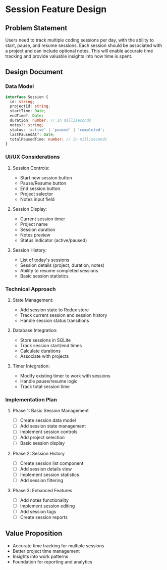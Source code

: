 # Session Feature Design

## Problem Statement

Users need to track multiple coding sessions per day, with the ability to start, pause, and resume sessions. Each session should be associated with a project and can include optional notes. This will enable accurate time tracking and provide valuable insights into how time is spent.

## Design Document

### Data Model

```typescript
interface Session {
  id: string;
  projectId: string;
  startTime: Date;
  endTime?: Date;
  duration: number; // in milliseconds
  notes?: string;
  status: 'active' | 'paused' | 'completed';
  lastPausedAt?: Date;
  totalPausedTime: number; // in milliseconds
}
```

### UI/UX Considerations

1. Session Controls:

   - Start new session button
   - Pause/Resume button
   - End session button
   - Project selector
   - Notes input field

2. Session Display:

   - Current session timer
   - Project name
   - Session duration
   - Notes preview
   - Status indicator (active/paused)

3. Session History:
   - List of today's sessions
   - Session details (project, duration, notes)
   - Ability to resume completed sessions
   - Basic session statistics

### Technical Approach

1. State Management:

   - Add session state to Redux store
   - Track current session and session history
   - Handle session status transitions

2. Database Integration:

   - Store sessions in SQLite
   - Track session start/end times
   - Calculate durations
   - Associate with projects

3. Timer Integration:
   - Modify existing timer to work with sessions
   - Handle pause/resume logic
   - Track total session time

### Implementation Plan

1. Phase 1: Basic Session Management

   - [ ] Create session data model
   - [ ] Add session state management
   - [ ] Implement session controls
   - [ ] Add project selection
   - [ ] Basic session display

2. Phase 2: Session History

   - [ ] Create session list component
   - [ ] Add session details view
   - [ ] Implement session statistics
   - [ ] Add session filtering

3. Phase 3: Enhanced Features
   - [ ] Add notes functionality
   - [ ] Implement session editing
   - [ ] Add session tags
   - [ ] Create session reports

## Value Proposition

- Accurate time tracking for multiple sessions
- Better project time management
- Insights into work patterns
- Foundation for reporting and analytics
